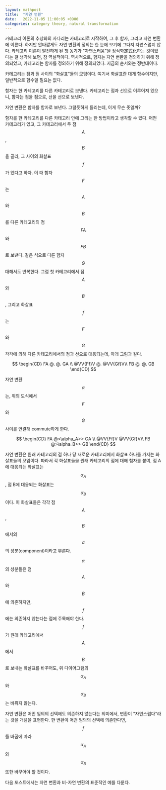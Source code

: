 ```yaml
---
layout: mathpost
title:  "자연 변환"
date:   2022-11-05 11:00:05 +0900
categories: category theory, natural transformation
---
```

[원 문서]: "https://www.johndcook.com/blog/2017/03/16/natural-transformations/"

카테고리 이론의 추상화의 사다리는 카테고리로 시작하여, 그 후 함자, 그리고 자연 변환에 이른다. 하지만 안타깝게도 자연 변환의 정의는 한 눈에 보기에 그다지 자연스럽지 않다. 카테고리 이론이 발전하게 된 첫 동기가 "자연스러움"을 정식화定式化하는 것이었다는 걸 생각해 보면, 참 역설적이다. 역사적으로, 함자는 자연 변환을 정의하기 위해 정의되었고, 카테고리는 함자를 정의하기 위해 정의되었다. 지금의 순서와는 정반대이다.

카테고리는 점과 점 사이의 "화살표"들의 모임이다. 여기서 화살표란 대개 함수이지만, 일반적으로 함수일 필요는 없다.

함자는 한 카테고리를 다른 카테고리로 보낸다. 카테고리는 점과 선으로 이루어져 있으니, 함자는 점을 점으로, 선을 선으로 보낸다.

자연 변환은 함자를 함자로 보낸다. 그럴듯하게 들리는데, 이게 무슨 뜻일까?

함자를 한 카테고리를 다른 카테고리 안에 그리는 한 방법이라고 생각할 수 있다. 어떤 카테고리가 있고, 그 카테고리에서 두 점 $$ A $$, $$ B $$을 골라, 그 사이의 화살표 $$ f $$가 있다고 하자. 이 때 함자 $$ F $$ 는 $$ A $$ 와 $$ B $$ 를 다른 카테고리의 점 $$ FA $$ 와 $$ FB $$ 로 보낸다. 같은 식으로 다른 함자 $$ G $$ 대해서도 반복한다. 그럼 첫 카테고리에서 점 $$ A $$ 와 $$ B $$, 그리고 화살표 $$f$$는 $$ F $$ 와 $$ G $$ 각각에 의해 다른 카테고리에서의 점과 선으로 대응되는데, 아래 그림과 같다.

$$
\begin{CD}
    FA     @. @.  GA   \\
    @VV{Ff}V @.  @VV{Gf}V\\
    FB     @. @. GB
\end{CD}
$$

자연 변환 $$ \alpha $$ 는, 위의 도식에서 $$ F $$ 와 $$ G $$ 사이를 연결해 commute하게 한다.

$$
\begin{CD}
    FA     @>\alpha_A>>  GA   \\
    @VV{Ff}V  @VV{Gf}V\\
    FB     @>\alpha_B>> GB
\end{CD}
$$

자연 변환은 원래 카테고리의 점 하나 당 새로운 카테고리에서 화살표 하나를 가지는 화살표들의 모임이다. 따라서 각 화살표들을 원래 카테고리의 점에 대해 첨자를 붙여, 점 A에 대응되는 화살표는 $$ \alpha_A $$, 점 B에 대응되는 화살표는 $$  \alpha_B $$ 이다. 이 화살표들은 각각 점 $$ A $$, $$ B $$ 에서의 $$ \alpha $$의 성분(component)이라고 부른다.

$$ \alpha $$ 의 성분들은 점 $$ A $$와 $$ B $$에 의존하지만, $$ f $$에는 의존하지 않는다는 점에 주목해야 한다. $$ f $$가 원래 카테고리에서 $$ A $$에서 $$ B $$로 보내는 화살표를 바꾸어도, 위 다이어그램의 $$ \alpha_A $$ 와 $$ \alpha_B $$ 는 바뀌지 않는다.

자연 변환은 어떤 임의의 선택에도 의존하지 않는다는 의미에서, 변환이 "자연스럽다"라는 것을 개념을 표현한다. 한 변환이 어떤 임의의 선택에 의존한다면, $$ f $$를 바꿈에 따라 $$ \alpha_A $$ 와 $$ \alpha_B $$ 또한 바꾸어야 할 것이다.

다음 포스트에서는 자연 변환과 비-자연 변환의 표준적인 예를 다룬다.
